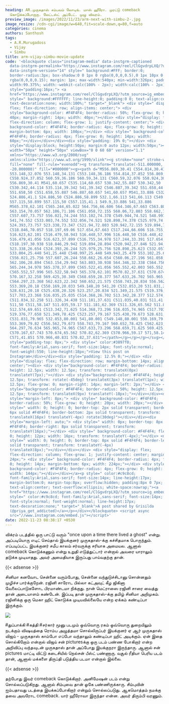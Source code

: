 ```yaml
---
heading: AR.முருகதாஸ் சம்பவம் லோடிங். மாஸ் ஹீரோ. முரட்டு comeback
  கொடுக்கப்போறாரு. லேட்டஸ்ட் அப்டேட். முழு விவரம்.
preview_image: /images/2022/11/23/arm-next-with-simbu-2-.jpg
image_resize: /cdn-cgi/image/w=640,fit=scale-down,q=80,f=auto
categories: cinema
authors: Santhosh
tags:
  - A.R.Murugadoss
  - Vijay
  - Simbu
title: arm-vijay-simbu-movie-update
code: '<blockquote class="instagram-media" data-instgrm-captioned
  data-instgrm-permalink="https://www.instagram.com/reel/ClGgvdrpLXQ/?utm_source=ig_embed&amp;utm_campaign=loading"
  data-instgrm-version="14" style=" background:#FFF; border:0;
  border-radius:3px; box-shadow:0 0 1px 0 rgba(0,0,0,0.5),0 1px 10px 0
  rgba(0,0,0,0.15); margin: 1px; max-width:540px; min-width:326px; padding:0;
  width:99.375%; width:-webkit-calc(100% - 2px); width:calc(100% - 2px);"><div
  style="padding:16px;"> <a
  href="https://www.instagram.com/reel/ClGgvdrpLXQ/?utm_source=ig_embed&amp;utm_campaign=loading"
  style=" background:#FFFFFF; line-height:0; padding:0 0; text-align:center;
  text-decoration:none; width:100%;" target="_blank"> <div style=" display:
  flex; flex-direction: row; align-items: center;"> <div
  style="background-color: #F4F4F4; border-radius: 50%; flex-grow: 0; height:
  40px; margin-right: 14px; width: 40px;"></div> <div style="display: flex;
  flex-direction: column; flex-grow: 1; justify-content: center;"> <div style="
  background-color: #F4F4F4; border-radius: 4px; flex-grow: 0; height: 14px;
  margin-bottom: 6px; width: 100px;"></div> <div style=" background-color:
  #F4F4F4; border-radius: 4px; flex-grow: 0; height: 14px; width:
  60px;"></div></div></div><div style="padding: 19% 0;"></div> <div
  style="display:block; height:50px; margin:0 auto 12px; width:50px;"><svg
  width="50px" height="50px" viewBox="0 0 60 60" version="1.1"
  xmlns="https://www.w3.org/2000/svg"
  xmlns:xlink="https://www.w3.org/1999/xlink"><g stroke="none" stroke-width="1"
  fill="none" fill-rule="evenodd"><g transform="translate(-511.000000,
  -20.000000)" fill="#000000"><g><path d="M556.869,30.41 C554.814,30.41
  553.148,32.076 553.148,34.131 C553.148,36.186 554.814,37.852 556.869,37.852
  C558.924,37.852 560.59,36.186 560.59,34.131 C560.59,32.076 558.924,30.41
  556.869,30.41 M541,60.657 C535.114,60.657 530.342,55.887 530.342,50
  C530.342,44.114 535.114,39.342 541,39.342 C546.887,39.342 551.658,44.114
  551.658,50 C551.658,55.887 546.887,60.657 541,60.657 M541,33.886 C532.1,33.886
  524.886,41.1 524.886,50 C524.886,58.899 532.1,66.113 541,66.113 C549.9,66.113
  557.115,58.899 557.115,50 C557.115,41.1 549.9,33.886 541,33.886
  M565.378,62.101 C565.244,65.022 564.756,66.606 564.346,67.663 C563.803,69.06
  563.154,70.057 562.106,71.106 C561.058,72.155 560.06,72.803 558.662,73.347
  C557.607,73.757 556.021,74.244 553.102,74.378 C549.944,74.521 548.997,74.552
  541,74.552 C533.003,74.552 532.056,74.521 528.898,74.378 C525.979,74.244
  524.393,73.757 523.338,73.347 C521.94,72.803 520.942,72.155 519.894,71.106
  C518.846,70.057 518.197,69.06 517.654,67.663 C517.244,66.606 516.755,65.022
  516.623,62.101 C516.479,58.943 516.448,57.996 516.448,50 C516.448,42.003
  516.479,41.056 516.623,37.899 C516.755,34.978 517.244,33.391 517.654,32.338
  C518.197,30.938 518.846,29.942 519.894,28.894 C520.942,27.846 521.94,27.196
  523.338,26.654 C524.393,26.244 525.979,25.756 528.898,25.623 C532.057,25.479
  533.004,25.448 541,25.448 C548.997,25.448 549.943,25.479 553.102,25.623
  C556.021,25.756 557.607,26.244 558.662,26.654 C560.06,27.196 561.058,27.846
  562.106,28.894 C563.154,29.942 563.803,30.938 564.346,32.338 C564.756,33.391
  565.244,34.978 565.378,37.899 C565.522,41.056 565.552,42.003 565.552,50
  C565.552,57.996 565.522,58.943 565.378,62.101 M570.82,37.631 C570.674,34.438
  570.167,32.258 569.425,30.349 C568.659,28.377 567.633,26.702 565.965,25.035
  C564.297,23.368 562.623,22.342 560.652,21.575 C558.743,20.834 556.562,20.326
  553.369,20.18 C550.169,20.033 549.148,20 541,20 C532.853,20 531.831,20.033
  528.631,20.18 C525.438,20.326 523.257,20.834 521.349,21.575 C519.376,22.342
  517.703,23.368 516.035,25.035 C514.368,26.702 513.342,28.377 512.574,30.349
  C511.834,32.258 511.326,34.438 511.181,37.631 C511.035,40.831 511,41.851
  511,50 C511,58.147 511.035,59.17 511.181,62.369 C511.326,65.562 511.834,67.743
  512.574,69.651 C513.342,71.625 514.368,73.296 516.035,74.965 C517.703,76.634
  519.376,77.658 521.349,78.425 C523.257,79.167 525.438,79.673 528.631,79.82
  C531.831,79.965 532.853,80.001 541,80.001 C549.148,80.001 550.169,79.965
  553.369,79.82 C556.562,79.673 558.743,79.167 560.652,78.425 C562.623,77.658
  564.297,76.634 565.965,74.965 C567.633,73.296 568.659,71.625 569.425,69.651
  C570.167,67.743 570.674,65.562 570.82,62.369 C570.966,59.17 571,58.147 571,50
  C571,41.851 570.966,40.831 570.82,37.631"></path></g></g></g></svg></div><div
  style="padding-top: 8px;"> <div style=" color:#3897f0;
  font-family:Arial,sans-serif; font-size:14px; font-style:normal;
  font-weight:550; line-height:18px;">View this post on
  Instagram</div></div><div style="padding: 12.5% 0;"></div> <div
  style="display: flex; flex-direction: row; margin-bottom: 14px; align-items:
  center;"><div> <div style="background-color: #F4F4F4; border-radius: 50%;
  height: 12.5px; width: 12.5px; transform: translateX(0px)
  translateY(7px);"></div> <div style="background-color: #F4F4F4; height:
  12.5px; transform: rotate(-45deg) translateX(3px) translateY(1px); width:
  12.5px; flex-grow: 0; margin-right: 14px; margin-left: 2px;"></div> <div
  style="background-color: #F4F4F4; border-radius: 50%; height: 12.5px; width:
  12.5px; transform: translateX(9px) translateY(-18px);"></div></div><div
  style="margin-left: 8px;"> <div style=" background-color: #F4F4F4;
  border-radius: 50%; flex-grow: 0; height: 20px; width: 20px;"></div> <div
  style=" width: 0; height: 0; border-top: 2px solid transparent; border-left:
  6px solid #F4F4F4; border-bottom: 2px solid transparent; transform:
  translateX(16px) translateY(-4px) rotate(30deg)"></div></div><div
  style="margin-left: auto;"> <div style=" width: 0px; border-top: 8px solid
  #F4F4F4; border-right: 8px solid transparent; transform:
  translateY(16px);"></div> <div style=" background-color: #F4F4F4; flex-grow:
  0; height: 12px; width: 16px; transform: translateY(-4px);"></div> <div
  style=" width: 0; height: 0; border-top: 8px solid #F4F4F4; border-left: 8px
  solid transparent; transform: translateY(-4px)
  translateX(8px);"></div></div></div> <div style="display: flex;
  flex-direction: column; flex-grow: 1; justify-content: center; margin-bottom:
  24px;"> <div style=" background-color: #F4F4F4; border-radius: 4px; flex-grow:
  0; height: 14px; margin-bottom: 6px; width: 224px;"></div> <div style="
  background-color: #F4F4F4; border-radius: 4px; flex-grow: 0; height: 14px;
  width: 144px;"></div></div></a><p style=" color:#c9c8cd;
  font-family:Arial,sans-serif; font-size:14px; line-height:17px;
  margin-bottom:0; margin-top:8px; overflow:hidden; padding:8px 0 7px;
  text-align:center; text-overflow:ellipsis; white-space:nowrap;"><a
  href="https://www.instagram.com/reel/ClGgvdrpLXQ/?utm_source=ig_embed&amp;utm_campaign=loading"
  style=" color:#c9c8cd; font-family:Arial,sans-serif; font-size:14px;
  font-style:normal; font-weight:normal; line-height:17px;
  text-decoration:none;" target="_blank">A post shared by Grisilda
  (@priya_get_addicted)</a></p></div></blockquote> <script async
  src="//www.instagram.com/embed.js"></script>'
date: 2022-11-23 08:38:17 +0530
---
```

விக்ரம் படத்தில் ஒரு பாட்டு வரும் "once upon a time there lived a ghost" என்று. அப்படியொரு எடிட் செய்தால் இயக்குனர் முருகதாஸ்-க்கு கச்சிதமாக பொருந்தும். எப்படிப்பட்ட இயக்குனர் சமீப காலம் சர்வருக்கு சரியாக அமையல. ஆனால் comeback கொடுக்கணும் என்று உறுதி எடுத்துட்டார் என்றால் அவரை யாராலும் தடுக்க முடியாதது. அவர் அமைதியாக இருப்பது பாய்வதற்கு தான்.

{{< adsense >}}

சினிமா கனவோட சென்னை வரும்போது, சென்னை வந்துடுச்சிடானு சொன்னதும் முழிச்ச பார்க்குறேன். ரஜினி சாரோட பில்லா கட்அவுட் கீழ ஜிகினா வேலைப்பாடுகளோட பிரமாண்டமா நிக்குது. நான் மெட்ராஸை ரஜினி சாரை வைத்து தான் அடையாளம் கண்டேன். இப்படி தான் முருகதாஸ்-க்கு தமிழ் சினிமா அறிமுகம். ரஜினிக்கு ஒரு மெகா ஹிட் கொடுக்க முடியவில்லையே என்ற ஏக்கம் கண்டிப்பா இருக்கும்.

![](/images/2022/11/23/arm-next-with-simbu-1-.jpg)

\#துப்பாக்கி #கத்தி #சர்கார்
மூனு படமும் ஒவ்வொரு ரகம்
ஒவ்வொரு துறையிலும் 
நடக்கும் விஷயத்தை ரொம்ப
அழுத்தமா சொல்லிருப்பர் 
இயக்குனர் ஏ ஆர் முருகதாஸ்
விஜய் - முருகதாஸ் காம்போ எப்போ வந்தாலும் 
கண்டிப்பா ஹிட் அடிக்கும். ஏன் இதை சொல்கிறோம் என்றால் விஜய் சன் picturesக்கு ஒரு படம் பண்ண போகிறார் என்ற அறிவிப்பு வந்தவுடன் முருகதாஸ் தான் அப்போது இயக்குநரா இருந்தாரு. ஆனால் சன் pictures மாட்டி விட்டு கடைசியில் நெல்சன் பீஸ்ட் பண்ணாரு. வசூல் ரீதியா பெரிய படம் தான், ஆனால் மக்களை திருப்தி படுத்திய படமா என்றால் இல்லை.

{{< adsense >}}

தற்போது இவர் comeback கொடுக்கிறார். அனிமேஷன் படம் என்று சொல்லப்படுகிறது. ஆனால் சிம்புவை தான் ஓகே பண்ணிருக்காரு. சிம்புவின் ஐம்பதாவது படத்தை இயக்கப்போகிறார் என்றும் சொல்லப்படுது. ஆகமொத்தம் நமக்கு தவை அவரோட comeback. யார் ஹீரோவா இருந்தா என்ன. அவர் திரும்பி வரணும்.